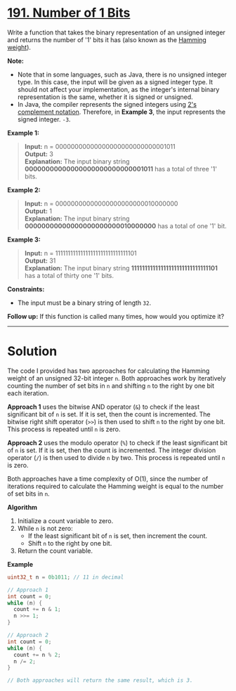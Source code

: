 # [191. Number of 1 Bits](https://leetcode.com/problems/number-of-1-bits/)

Write a function that takes the binary representation of an unsigned integer and returns the number of '1' bits it has (also known as the [Hamming weight](http://en.wikipedia.org/wiki/Hamming_weight)).

**Note:**

- Note that in some languages, such as Java, there is no unsigned integer type. In this case, the input will be given as a signed integer type. It should not affect your implementation, as the integer's internal binary representation is the same, whether it is signed or unsigned.
- In Java, the compiler represents the signed integers using [2's complement notation](https://en.wikipedia.org/wiki/Two%27s_complement). Therefore, in **Example 3**, the input represents the signed integer. `-3`.
 

**Example 1:**

> **Input:** n = 00000000000000000000000000001011<br>
**Output:** 3<br>
**Explanation:** The input binary string **00000000000000000000000000001011** has a total of three '1' bits.

**Example 2:**

> **Input:** n = 00000000000000000000000010000000<br>
**Output:** 1<br>
**Explanation:** The input binary string **00000000000000000000000010000000** has a total of one '1' bit.

**Example 3:**

> **Input:** n = 11111111111111111111111111111101<br>
**Output:** 31<br>
**Explanation:** The input binary string **11111111111111111111111111111101** has a total of thirty one '1' bits.
 

**Constraints:**

- The input must be a binary string of length `32`.
 

**Follow up:** If this function is called many times, how would you optimize it?

---
# Solution

The code I provided has two approaches for calculating the Hamming weight of an unsigned 32-bit integer `n`. Both approaches work by iteratively counting the number of set bits in `n` and shifting `n` to the right by one bit each iteration.

**Approach 1** uses the bitwise AND operator (`&`) to check if the least significant bit of `n` is set. If it is set, then the count is incremented. The bitwise right shift operator (`>>`) is then used to shift `n` to the right by one bit. This process is repeated until `n` is zero.

**Approach 2** uses the modulo operator (`%`) to check if the least significant bit of `n` is set. If it is set, then the count is incremented. The integer division operator (`/`) is then used to divide `n` by two. This process is repeated until `n` is zero.

Both approaches have a time complexity of O(1), since the number of iterations required to calculate the Hamming weight is equal to the number of set bits in `n`.

**Algorithm**

1. Initialize a count variable to zero.
2. While `n` is not zero:
    * If the least significant bit of `n` is set, then increment the count.
    * Shift `n` to the right by one bit.
3. Return the count variable.

**Example**

```cpp
uint32_t n = 0b1011; // 11 in decimal

// Approach 1
int count = 0;
while (n) {
  count += n & 1;
  n >>= 1;
}

// Approach 2
int count = 0;
while (n) {
  count += n % 2;
  n /= 2;
}

// Both approaches will return the same result, which is 3.
```